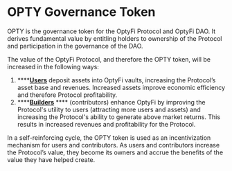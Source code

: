 # OPTY Governance Token

OPTY is the governance token for the OptyFi Protocol and OptyFi DAO. It derives fundamental value by entitling holders to ownership of the Protocol and participation in the governance of the DAO.

The value of the OptyFi Protocol, and therefore the OPTY token, will be increased in the following ways:

1. ****[**Users**](../protocol/participants.md#yield-users) deposit assets into OptyFi vaults, increasing the Protocol’s asset base and revenues. Increased assets improve economic efficiency and therefore Protocol profitability.
2. ****[**Builders**](../protocol/participants.md#builders) **** (contributors) enhance OptyFi by improving the Protocol's utility to users (attracting more users and assets) and increasing the Protocol's ability to generate above market returns. This results in increased revenues and profitability for the Protocol.

In a self-reinforcing cycle, the OPTY token is used as an incentivization mechanism for users and contributors. As users and contributors increase the Protocol’s value, they become its owners and accrue the benefits of the value they have helped create.
